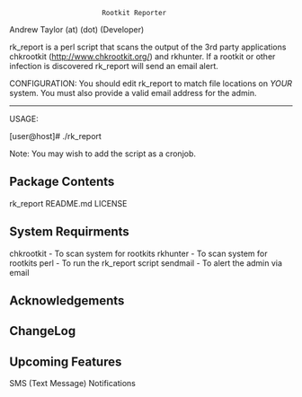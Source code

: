                            Rootkit Reporter

Andrew Taylor <ataylor> (at) <phr3ak> (dot) <org> (Developer)

rk_report is a perl script that scans the output of the 3rd party 
applications chkrootkit (http://www.chkrootkit.org/) and rkhunter.
If a rootkit or other infection is discovered rk_report will send 
an email alert.

CONFIGURATION:
You should edit rk_report to match file locations on *YOUR* 
system. You must also provide a valid email address for the admin.

 
---------------------------------------------------------------------

USAGE:

[user@host]# ./rk_report

Note: You may wish to add the script as a cronjob.

Package Contents
----------------

rk_report
README.md
LICENSE


System Requirments
------------------

chkrootkit - To scan system for rootkits
rkhunter - To scan system for rootkits
perl - To run the rk_report script
sendmail - To alert the admin via email

Acknowledgements
---------------


ChangeLog
---------


Upcoming Features
-----------------
SMS (Text Message) Notifications
